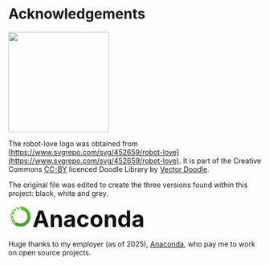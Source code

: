 # Acknowledgements

<img src="/assets/logo_black.svg" style="width: 200px;"/>

The robot-love logo was obtained from
[https://www.svgrepo.com/svg/452659/robot-love](https://www.svgrepo.com/svg/452659/robot-love).
It is part of the Creative Commons [CC-BY](https://creativecommons.org/licenses/by/4.0/)
licenced Doodle Library by [Vector Doodle](https://vectordoodle.gumroad.com/).

The original file was edited to create the three versions found within this
project: black, white and grey.

<svg xmlns="http://www.w3.org/2000/svg" x="0px" y="0px" width="48" height="48" viewBox="0 0 48 48" style="vertical-align: text-bottom;">
<linearGradient id="I1Ls14S_9qH6lfzYnZ33la_F4uMFPZgS0gt_gr1" x1="20.837" x2="26.769" y1="4.234" y2="41.178" gradientUnits="userSpaceOnUse"><stop offset="0" stop-color="#50d133"></stop><stop offset="1" stop-color="#3da126"></stop></linearGradient><path fill="url(#I1Ls14S_9qH6lfzYnZ33la_F4uMFPZgS0gt_gr1)" d="M11.575,8.758c1.128,0.177,2.553,0.46,4.074,0.892c-0.343,0.977-0.636,2.004-0.856,3.057 c-1.093-0.01-2.173,0.066-3.212,0.201C11.482,11.344,11.508,9.907,11.575,8.758z M10.082,13.144 c-0.086-1.246-0.092-2.411-0.06-3.435C9.969,9.761,9.91,9.805,9.857,9.858c-1.25,1.25-2.277,2.636-3.127,4.097 C7.717,13.663,8.842,13.373,10.082,13.144z M12.205,17.121c0.579-0.994,1.279-1.936,2.129-2.787 c0.045-0.045,0.094-0.082,0.139-0.126c-0.935,0.008-1.862,0.082-2.759,0.202C11.818,15.306,11.988,16.217,12.205,17.121z M10.929,18.242c-0.335-1.195-0.563-2.408-0.706-3.588c-1.763,0.336-3.316,0.797-4.461,1.189c-0.02,0.045-0.042,0.088-0.062,0.133 c0.502,1.124,1.236,2.597,2.204,4.132C8.84,19.432,9.852,18.793,10.929,18.242z M6.776,20.965c-0.716-1.122-1.297-2.2-1.77-3.162 c-0.593,1.827-0.915,3.719-0.969,5.621C4.795,22.666,5.717,21.813,6.776,20.965z M4.202,26.624 c0.252,1.922,0.784,3.808,1.593,5.604c0.371-1.03,0.848-2.205,1.45-3.425C6.083,28.069,5.056,27.31,4.202,26.624z M4.32,25.153 c0.907,0.765,2.102,1.686,3.489,2.571C8.361,26.718,9,25.715,9.732,24.763c-0.801-0.832-1.522-1.721-2.164-2.622 C6.243,23.212,5.127,24.298,4.32,25.153z M8.688,21.282c0.506,0.717,1.073,1.417,1.68,2.087c0.055-1.206,0.265-2.404,0.637-3.564 C10.193,20.258,9.413,20.754,8.688,21.282z M16.231,8.138c0.477-1.151,0.988-2.194,1.472-3.096 c-1.67,0.552-3.285,1.313-4.789,2.315C13.91,7.542,15.035,7.791,16.231,8.138z M17.774,8.625c0.919,0.321,1.849,0.705,2.762,1.151 c0.862-0.998,1.601-1.839,2.097-2.4c-0.72-0.597-1.862-1.515-3.063-2.385C19.007,5.977,18.364,7.222,17.774,8.625z M11.168,35.604 c-1.438-0.131-2.76-0.357-3.867-0.593c0.731,1.108,1.583,2.158,2.557,3.132c0.513,0.513,1.049,0.987,1.601,1.432 C11.307,38.432,11.184,37.07,11.168,35.604z M38.142,9.857C33.68,5.396,27.617,3.499,21.785,4.144 c1.581,1.206,2.84,2.294,2.932,2.375l0.767,0.667l-0.679,0.756c-0.016,0.018-0.896,1.001-2.17,2.466 c0.454-0.045,0.909-0.07,1.365-0.07c3.5,0,7.001,1.333,9.666,3.997c5.33,5.33,5.33,14.002,0,19.332 c-4.618,4.617-11.744,5.226-17.032,1.842c-1.014,0.147-2.034,0.214-3.031,0.214c-0.447,0-0.886-0.016-1.321-0.038 c0.027,1.87,0.233,3.567,0.436,4.817c3.389,2.319,7.333,3.492,11.283,3.492c5.122,0,10.243-1.95,14.142-5.848l0,0 C45.94,30.344,45.94,17.656,38.142,9.857z M15.296,34.535c-0.33-0.273-0.652-0.56-0.961-0.868c-0.671-0.671-1.257-1.396-1.759-2.16 c-0.169,1.027-0.26,2.057-0.286,3.06C13.268,34.62,14.282,34.611,15.296,34.535z M17.185,10.131 c-0.282,0.793-0.523,1.621-0.721,2.464c0.91-0.602,1.88-1.069,2.88-1.43c0.035-0.041,0.074-0.088,0.109-0.129 C18.703,10.69,17.941,10.391,17.185,10.131z M10.47,25.799c-0.606,0.824-1.151,1.685-1.624,2.554 c0.865,0.5,1.789,0.957,2.748,1.349C11.022,28.453,10.646,27.138,10.47,25.799z M11.541,30.983 c-1.146-0.437-2.237-0.972-3.252-1.553c-0.775,1.586-1.341,3.103-1.722,4.276c1.202,0.291,2.823,0.608,4.613,0.779 C11.214,33.341,11.324,32.161,11.541,30.983z"></path>
</svg><strong style="color: #111111; font-size: 3.2em;">Anaconda</strong> 

Huge thanks to my employer (as of 2025), [Anaconda](https://anaconda.com/), who pay me to 
work on open source projects.
